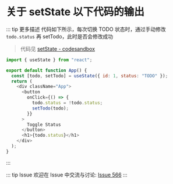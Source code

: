 # 关于 setState 以下代码的输出

::: tip 更多描述 
 代码如下所示，每次切换 TODO 状态时，通过手动修改 `todo.status` 再 setTodo，此时是否会修改成功

> 代码见 [setState - codesandbox](https://codesandbox.io/s/setstate-r7qof?file=/src/App.js)

``` js
import { useState } from "react";

export default function App() {
  const [todo, setTodo] = useState({ id: 1, status: "TODO" });
  return (
    <div className="App">
      <button
        onClick={() => {
          todo.status = !todo.status;
          setTodo(todo);
        }}
      >
        Toggle Status
      </button>
      <h1>{todo.status}</h1>
    </div>
  );
}
``` 
::: 

::: tip Issue 
 欢迎在 Issue 中交流与讨论: [Issue 566](https://github.com/shfshanyue/Daily-Question/issues/566) 
:::



